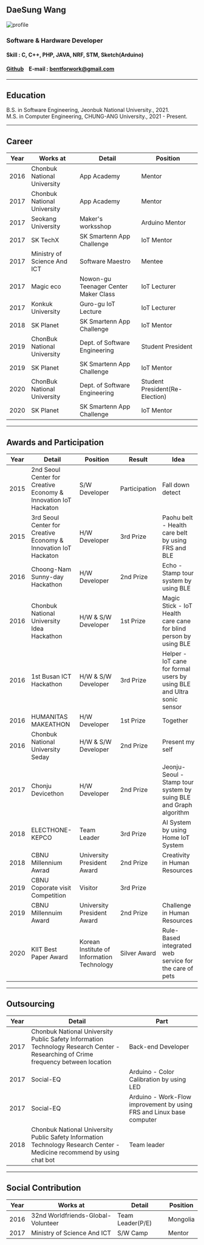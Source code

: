 ## **DaeSung Wang**
![profile](https://user-images.githubusercontent.com/22803510/101920561-4d0ff700-3c0f-11eb-944f-f0924607c355.jpg)
### **Software & Hardware Developer**

#### **Skill :** C, C++, PHP, JAVA, NRF, STM, Sketch(Arduino)
#### [Github](http://github.com/mamosoo)    E-mail : bentforwork@gmail.com 


 


----------



## **Education**

B.S. in Software Engineering, Jeonbuk National University., 2021.  
M.S. in Computer Engineering, CHUNG-ANG University., 2021 - Present.

----------

## **Career**
Year | Works at | Detail | Position
--- | --- | --- | ---
2016 | Chonbuk National University | App Academy | Mentor
2017 | Chonbuk National University | App Academy | Mentor
2017 | Seokang University | Maker's worksshop | Arduino Mentor
2017 | SK TechX | SK Smartenn App Challenge | IoT Mentor
2017 | Ministry of Science And ICT | Software Maestro | Mentee
2017 | Magic eco | Nowon-gu Teenager Center Maker Class | IoT Lecturer
2017 | Konkuk University | Guro-gu IoT Lecture | IoT Lecturer
2018 | SK Planet | SK Smartenn App Challenge | IoT Mentor
2019 | ChonBuk National University | Dept. of Software Engineering | Student President
2019 | SK Planet | SK Smartenn App Challenge | IoT Mentor
2020 | ChonBuk National University | Dept. of Software Engineering | Student President(Re-Election)
2020 | SK Planet | SK Smartenn App Challenge | IoT Mentor


----------


## **Awards and Participation**
Year | Detail | Position | Result | Idea
---| --- | --- | --- | ---
2015 | 2nd Seoul Center for Creative Economy & Innovation IoT Hackaton | S/W Developer | Participation | Fall down detect
2015 | 3rd Seoul Center for Creative Economy & Innovation IoT Hackaton | H/W Developer | 3rd Prize | Paohu belt - Health care belt by using FRS and BLE
2016 | Choong-Nam Sunny-day Hackathon | H/W Developer | 2nd Prize | Echo - Stamp tour system by using BLE
2016 | Chonbuk National University Idea Hackathon | H/W & S/W Developer | 1st Prize | Magic Stick - IoT Health care cane for blind person by using BLE
2016 | 1st Busan ICT Hackathon | H/W & S/W Developer| 3rd Prize | Helper - IoT cane for formal users by using BLE and Ultra sonic sensor
2016 | HUMANITAS MAKEATHON | H/W Developer| 1st Prize | Together
2016 | Chonbuk National University Seday | H/W & S/W Developer | 2nd Prize | Present my self
2017 | Chonju Devicethon | H/W Developer | 2nd Prize | Jeonju-Seoul - Stamp tour system by suing BLE and Graph algorithm
2018 | ELECTHONE-KEPCO | Team Leader | 3rd Prize | AI System by using Home IoT System
2018 | CBNU Millennium Awrad | University President Award | 2nd Prize | Creativity in Human Resources     
2019 | CBNU Coporate visit Competition | Visitor | 3rd Prize 
2019 | CBNU Millennuim Award | University President Award | 2nd Prize | Challenge in Human Resources
2020 | KIIT Best Paper Award | Korean Institute of Information Technology | Silver Award | Rule-Based integrated web service for the care of pets


----------


## **Outsourcing**
Year | Detail | Part
--- | --- | ---|
2017 | Chonbuk National University Public Safety Information Technology Research Center - Researching of Crime frequency between location | Back-end Developer
2017 | Social-EQ | Arduino - Color Calibration by using LED
2017 | Social-EQ | Arduino - Work-Flow improvement by using FRS and Linux base computer 
2018 | Chonbuk National University Public Safety Information Technology Research Center - Medicine recommend by using chat bot  | Team leader


----------


## **Social Contribution**
Year | Works at | Detail | Position
--- | --- | --- | ---
2016 | 32nd Worldfriends-Global-Volunteer | Team Leader(P/E) | Mongolia
2017 | Ministry of Science And ICT | S/W Camp | Mentor
